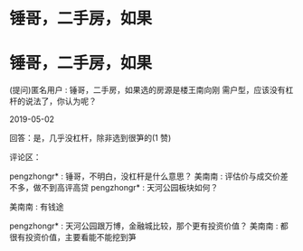 # 锤哥，二手房，如果

# 锤哥，二手房，如果

(提问)匿名用户 : 锤哥，二手房，如果选的房源是楼王南向刚 需户型，应该没有杠杆的说法了，你认为呢？

2019-05-02

回答：是，几乎没杠杆，除非选到很笋的(1 赞)

评论区：

pengzhongr* : 锤哥，不明白，没杠杆是什么意思？ 美南南 : 评估价与成交价差不多，做不到高评高贷 pengzhongr* : 天河公园板块如何？

美南南 : 有钱途

pengzhongr* : 天河公园跟万博，金融城比较，那个更有投资价值？ 美南南 : 都很有投资价值，主要看能不能挖到笋